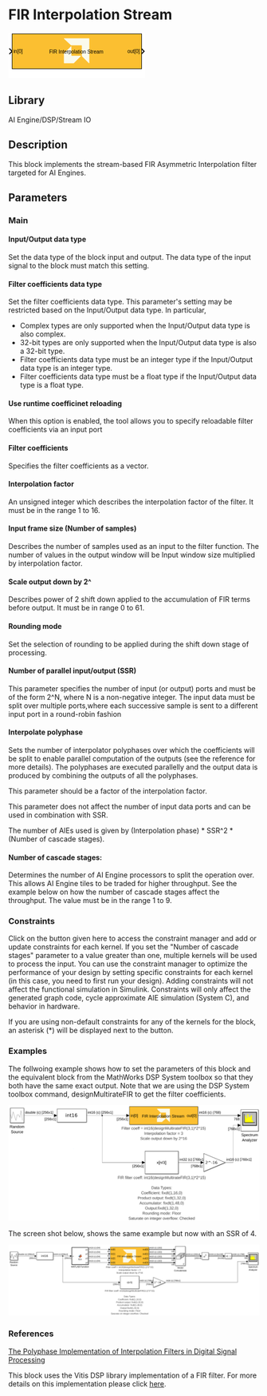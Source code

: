# FIR Interpolation Stream

![](./Images/block.png)  

## Library

AI Engine/DSP/Stream IO

## Description

This block implements the stream-based FIR Asymmetric Interpolation
filter targeted for AI Engines.

## Parameters

### Main  
#### Input/Output data type  
Set the data type of the block input and output. The data type of the input signal to the block must match this setting.

#### Filter coefficients data type  
Set the filter coefficients data type. This parameter's setting may be restricted based on the Input/Output data type. In particular,

* Complex types are only supported when the Input/Output data type is also complex.
* 32-bit types are only supported when the Input/Output data type is also a 32-bit type.
* Filter coefficients data type must be an integer type if the Input/Output data type is an integer type.
* Filter coefficients data type must be a float type if the Input/Output data type is a float type.

#### Use runtime coefficinet reloading  
When this option is enabled, the tool allows you to specify reloadable filter coefficients via an input port

#### Filter coefficients  
Specifies the filter coefficients as a vector.

#### Interpolation factor  
An unsigned integer which describes the interpolation factor of the
filter. It must be in the range 1 to 16.

#### Input frame size (Number of samples)  
Describes the number of samples used as an input to the filter function.
The number of values in the output window will be Input window size
multiplied by interpolation factor.

#### Scale output down by 2^  
Describes power of 2 shift down applied to the accumulation of FIR terms
before output. It must be in range 0 to 61.

#### Rounding mode  
Set the selection of rounding to be applied during the shift down stage of processing.

#### Number of parallel input/output (SSR)  
This parameter specifies the number of input (or output) ports and must
be of the form 2^N, where N is a non-negative integer. The input data must be split over multiple ports,where each successive sample is sent to a different input port in a round-robin fashion

#### Interpolate polyphase
Sets the number of interpolator polyphases over which the coefficients will be split to enable parallel computation of the outputs (see the reference for more details). The polyphases are executed parallelly and the output data is produced by combining the outputs of all the polyphases.

This parameter should be a factor of the interpolation factor. 

This parameter does not affect the number of input data ports and can be used in combination with SSR.

<div class="noteBox">
The number of AIEs used is given by (Interpolation phase) * SSR^2 * (Number of cascade stages).
</div>

#### Number of cascade stages:
Determines the number of AI Engine processors to split the operation over. This allows AI Engine tiles to be traded for higher throughput. See the example below on how the number of cascade stages affect the throughput. The value must be in the range 1 to 9.

### Constraints
Click on the button given here to access the constraint manager and add or update constraints for each kernel. If you set the "Number of cascade stages" parameter to a value greater than one, multiple kernels will be used to process the input. You can use the constraint manager to optimize the performance of your design by setting specific constraints for each kernel (in this case, you need to first run your design). Adding constraints will not affect the functional simulation in Simulink. Constraints will only affect the generated graph code, cycle approximate AIE simulation (System C), and behavior in hardware.

<div class="noteBox">
If you are using non-default constraints for any of the kernels for the block, an asterisk (*) will be displayed next to the button.
</div>

### Examples
The follwoing example shows how to set the parameters of this block and the equivalent block from the MathWorks DSP System toolbox so that they both have the same exact output. Note that we are using the DSP System toolbox command, designMultirateFIR to get the filter coefficients. 

<img src="./Images/example.png" width="600">

The screen shot below, shows the same example but now with an SSR of 4.

<img src="./Images/example_ssr.png" width="600">


### References
[The Polyphase Implementation of Interpolation Filters in Digital Signal Processing](https://www.allaboutcircuits.com/technical-articles/digital-signal-processing-polyphase-implementation-interpolation-filter-dsp/)

This block uses the Vitis DSP library implementation of a FIR filter. For more details on this implementation please click [here](https://docs.xilinx.com/r/en-US/Vitis_Libraries/dsp/user_guide/L2/func-fir-filters.html).
